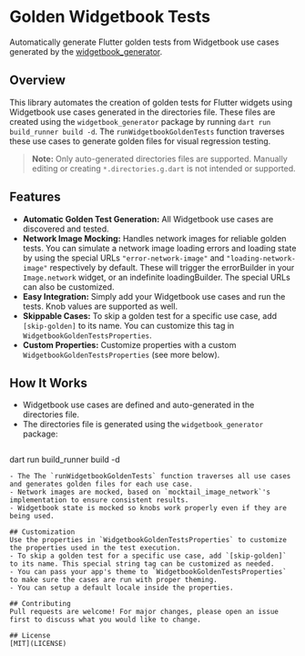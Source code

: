 # Golden Widgetbook Tests

Automatically generate Flutter golden tests from Widgetbook use cases generated by the [widgetbook_generator](https://pub.dev/packages/widgetbook_generator).

## Overview
This library automates the creation of golden tests for Flutter widgets using Widgetbook use cases generated in the directories file. These files are created using the `widgetbook_generator` package by running `dart run build_runner build -d`. The `runWidgetbookGoldenTests` function traverses these use cases to generate golden files for visual regression testing.

> **Note:** Only auto-generated directories files are supported. Manually editing or creating `*.directories.g.dart` is not intended or supported.

## Features
- **Automatic Golden Test Generation:** All Widgetbook use cases are discovered and tested.
- **Network Image Mocking:** Handles network images for reliable golden tests. You can simulate a network image loading errors and loading state by using the special URLs `"error-network-image"` and `"loading-network-image"` respectively by default. These will trigger the errorBuilder in your `Image.network` widget, or an indefinite loadingBuilder. The special URLs can also be customized.
- **Easy Integration:** Simply add your Widgetbook use cases and run the tests. Knob values are supported as well.
- **Skippable Cases:** To skip a golden test for a specific use case, add `[skip-golden]` to its name. You can customize this tag in `WidgetbookGoldenTestsProperties`.
- **Custom Properties:** Customize properties with a custom `WidgetbookGoldenTestsProperties` (see more below).

## How It Works
- Widgetbook use cases are defined and auto-generated in the directories file.
- The directories file is generated using the `widgetbook_generator` package:
  ```bash
dart run build_runner build -d
```
- The The `runWidgetbookGoldenTests` function traverses all use cases and generates golden files for each use case.
- Network images are mocked, based on `mocktail_image_network`'s implementation to ensure consistent results.
- Widgetbook state is mocked so knobs work properly even if they are being used.

## Customization
Use the properties in `WidgetbookGoldenTestsProperties` to customize the properties used in the test execution.
- To skip a golden test for a specific use case, add `[skip-golden]` to its name. This special string tag can be customized as needed.
- You can pass your app's theme to `WidgetbookGoldenTestsProperties` to make sure the cases are run with proper theming.
- You can setup a default locale inside the properties.

## Contributing
Pull requests are welcome! For major changes, please open an issue first to discuss what you would like to change.

## License
[MIT](LICENSE)

